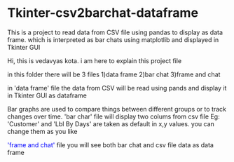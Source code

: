 # Tkinter-csv2barchat-dataframe
This is a project to read data from CSV file using pandas to display as data frame. which is interpreted as bar chats using matplotlib and displayed in Tkinter GUI 

<html><body>
Hi,
this is vedavyas kota. i am here to explain this project file

in this folder there will be 3 files 
1)data frame
2)bar chat
3)frame and chat



in 'data frame' file the data from CSV will be read using pands and display it in Tkinter GUI as dataframe

Bar graphs are used to compare things between different groups or to track changes over time. 
'bar char' file will display two colums from csv file Eg: 'Customer' and 'Lbl By Days' are taken as default in x,y values. you can change them as you like


<a style="color:blue;">'frame and chat'<a> file you will see both bar chat and csv file data as data frame


  </body>
  </html>
